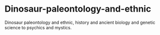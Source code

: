 # Dinosaur-paleontology-and-ethnic
Dinosaur paleontology and ethnic, history and ancient biology and genetic science to psychics and mystics.
